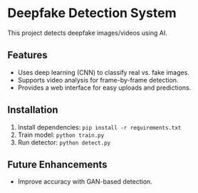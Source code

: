 # Deepfake Detection System

This project detects deepfake images/videos using AI.

## Features
- Uses deep learning (CNN) to classify real vs. fake images.
- Supports video analysis for frame-by-frame detection.
- Provides a web interface for easy uploads and predictions.

## Installation
1. Install dependencies: `pip install -r requirements.txt`
2. Train model: `python train.py`
3. Run detector: `python detect.py`

## Future Enhancements
- Improve accuracy with GAN-based detection.
